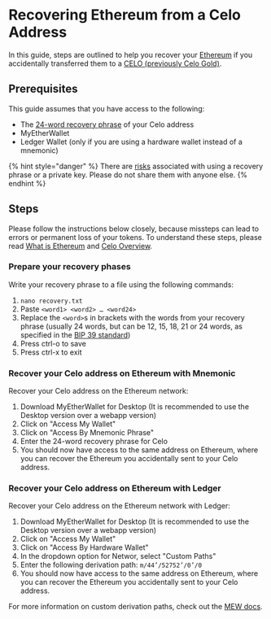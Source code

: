 # Recovering Ethereum from a Celo Address

In this guide, steps are outlined to help you recover your [Ethereum](https://en.wikipedia.org/wiki/Ethereum#Addresses) if you accidentally transferred them to a [CELO (previously Celo Gold)](../overview.md#background-and-key-concepts).

## Prerequisites

This guide assumes that you have access to the following:

- The [24-word recovery phrase](https://kb.myetherwallet.com/en/security-and-privacy/what-is-a-mnemonic-phrase/) of your Celo address
- MyEtherWallet
- Ledger Wallet (only if you are using a hardware wallet instead of a mnemonic)

{% hint style="danger" %}
There are [risks](https://www.cryptomathic.com/news-events/blog/cryptographic-key-management-the-risks-and-mitigations) associated with using a recovery phrase or a private key. Please do not share them with anyone else.
{% endhint %}

## Steps

Please follow the instructions below closely, because missteps can lead to errors or permanent loss of your tokens. To understand these steps, please read [What is Ethereum](https://ethereum.org/en/what-is-ethereum/) and [Celo Overview](https://docs.celo.org/overview).


### Prepare your recovery phases

Write your recovery phrase to a file using the following commands:

1. `nano recovery.txt`
2. Paste `<word1> <word2> … <word24>`
3. Replace the `<word>`s in brackets with the words from your recovery phrase (usually 24 words, but can be 12, 15, 18, 21 or 24 words, as specified in the [BIP 39 standard](https://github.com/bitcoin/bips/blob/master/bip-0039.mediawiki))
4. Press ctrl-o to save
5. Press ctrl-x to exit

### Recover your Celo address on Ethereum with Mnemonic

Recover your Celo address on the Ethereum network:
 
1. Download MyEtherWallet for Desktop (It is recommended to use the Desktop version over a webapp version)
2. Click on "Access My Wallet"
3. Click on "Access By Mnemonic Phrase"
4. Enter the 24-word recovery phrase for Celo
5. You should now have access to the same address on Ethereum, where you can recover the Ethereum you accidentally sent to your Celo address.


### Recover your Celo address on Ethereum with Ledger
Recover your Celo address on the Ethereum network with Ledger:
 
1. Download MyEtherWallet for Desktop (It is recommended to use the Desktop version over a webapp version)
2. Click on "Access My Wallet"
3. Click on "Access By Hardware Wallet"
4. In the dropdown option for Networ, select "Custom Paths"
5. Enter the following derivation path: `m/44’/52752’/0’/0` 
6. You should now have access to the same address on Ethereum, where you can recover the Ethereum you accidentally sent to your Celo address.

For more information on custom derivation paths, check out the [MEW docs](https://kb.myetherwallet.com/en/hardware-wallets/using-hardware-with-custom-path/).
